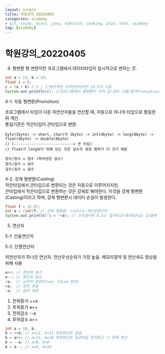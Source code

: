 ```yaml
---
layout: single
title: 학원강의_20220405
categories: academy
# git, study, diary, java, toDolist, cooking, plan, html, academy
tag: [academy] 
---
```


# 학원강의_20220405

4. 형변환
형 변환이란 프로그램에서 데이터타입이 일시적으로 변하는 것.

~~~java
int a = 12, b = 13;
float c = 0;
c = (a + b) / 2 ; //일반적인 사칙연산이라면 12.5가 나옴
System.out.println(c); //프로그램에선 형변환이 되어 12.0이 나옴(절사truncation)
~~~

4-1. 자동 형변환(Promotion)  

프로그램에서 타입이 다른 피연산자들을 연산할 때, 자동으로 하나의 타입으로 통일한 뒤 계산.  
통일기준은 작은타입이 큰타입으로 변환.  
~~~
byte(1byte) -> short, char(각 2byte) -> int(4byte) -> long(8byte) -> float(4byte) -> double(8byte) 
// (---------------------------> 큰 타입)
// float가 long보다 뒤에 있는 것은 실수의 표현 범위가 더 크기 때문  

정수/정수 = 정수 (파이썬은 실수)  
정수/실수 = 실수  
실수/실수 = 실수  
~~~

4-2. 강제 형변환(Casting)  
작은타입에서 큰타입으로 변환되는 것은 자동으로 이루어지지만,   
큰타입에서 작은타입으로 변환하는 것은 강제로 해야한다. 
이것을 강제 형변환(Casting)이라고 하며, 강제 형변환시 데이터 손실이 발생한다.  

~~~java
float f = 12.5f;
int a = (int)f; // 강제 형변환. (int)는 캐스팅연산자
System.out.println("a = "+a); // 소수점이하 0.5는 절사되고(데이터손실) 12출력
~~~


5. 연산자

5-1. 산술연산자

5-2. 단항연산자

피연산자가 하나인 연산자. 연산우선순위가 가장 높음.
메모리절약 및 연산속도 향상을 위해 사용

~~~java
a++; // 한단위 증가
a--; // 한단위 감소
!a;  // 논리적 반전(true, false 반전)
+a;  // 양의 부호
-a;  // 음의 부호
~~~

1) 전위증가 ++a
2) 후위증가 a++
3) 전위감소 --a
4) 후위감소 a++

~~~java
int a = 10, b;
b = ++a; // a=11, b=11 전위연산은 같음
b = a++; // a=11, b=10 후위연산은 등호대입 먼저하고 그 뒤에 연산
b = --a; // a=9, b=9
b = a--; // a=9, b=10
~~~
